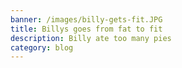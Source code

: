 ```yaml
---
banner: /images/billy-gets-fit.JPG
title: Billys goes from fat to fit
description: Billy ate too many pies
category: blog
---
```

